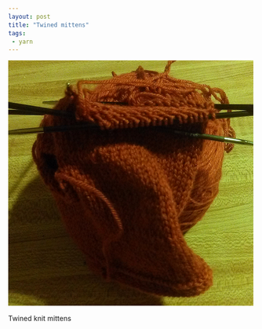 ```yaml
---
layout: post
title: "Twined mittens"
tags:
 - yarn
---
```

<img class="popover-image" src="/assets/photos/knittin-mittin.png" alt="Knit mittens"/>

Twined knit mittens